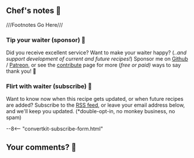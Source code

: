 ## Chef's notes 📓

///Footnotes Go Here///

### Tip your waiter (sponsor) 👏

Did you receive excellent service? Want to make your waiter happy? (_..and support development of current and future recipes!_) Sponsor me on [Github][github_sponsor] / [Patreon][patreon], or see the [contribute](/community/support/) page for more (_free or paid)_ ways to say thank you! 👏

### Flirt with waiter (subscribe) 💌

Want to know now when this recipe gets updated, or when future recipes are added? Subscribe to the [RSS feed](https://mastodon.social/@geekcookbook_changes.atom), or leave your email address below, and we'll keep you updated. (*double-opt-in, no monkey business, no spam)

--8<-- "convertkit-subscribe-form.html"

## Your comments? 💬

<div id='discourse-comments'></div>

<!-- script type="text/javascript">
  DiscourseEmbed = { discourseUrl: 'https://discourse.geek-kitchen.funkypenguin.co.nz/',
                     discourseEmbedUrl: window.location.protocol + '//' + window.location.hostname + window.location.pathname };

  (function() {
    var d = document.createElement('script'); d.type = 'text/javascript'; d.async = true;
    d.src = DiscourseEmbed.discourseUrl + 'javascripts/embed.js';
    (document.getElementsByTagName('head')[0] || document.getElementsByTagName('body')[0]).appendChild(d);
  })();
</script -->


[patreon]:	        https://www.patreon.com/bePatron?u=6982506
[github_sponsor]:   https://github.com/sponsors/funkypenguin
